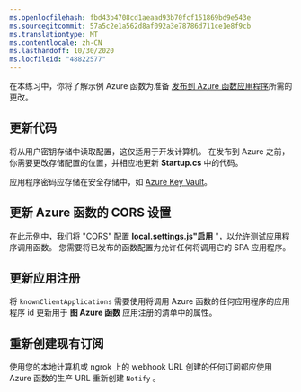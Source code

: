 ```yaml
---
ms.openlocfilehash: fbd43b4708cd1aeaad93b70fcf151869bd9e543e
ms.sourcegitcommit: 57a5c2e1a562d8af092a3e78786d711ce1e8f9cb
ms.translationtype: MT
ms.contentlocale: zh-CN
ms.lasthandoff: 10/30/2020
ms.locfileid: "48822577"
---
```

<!-- markdownlint-disable MD002 MD041 -->

在本练习中，你将了解示例 Azure 函数为准备 [发布到 Azure 函数应用程序](https://docs.microsoft.com/azure/azure-functions/functions-run-local#publish)所需的更改。

## <a name="update-code"></a>更新代码

将从用户密钥存储中读取配置，这仅适用于开发计算机。 在发布到 Azure 之前，你需要更改存储配置的位置，并相应地更新 **Startup.cs** 中的代码。

应用程序密码应存储在安全存储中，如 [Azure Key Vault](https://docs.microsoft.com/azure/key-vault/general/overview)。

## <a name="update-cors-setting-for-azure-function"></a>更新 Azure 函数的 CORS 设置

在此示例中，我们将 "CORS" 配置 **local.settings.js"启用** "，以允许测试应用程序调用函数。 您需要将已发布的函数配置为允许任何将调用它的 SPA 应用程序。

## <a name="update-app-registrations"></a>更新应用注册

将  `knownClientApplications` 需要使用将调用 Azure 函数的任何应用程序的应用程序 id 更新用于 **图 Azure 函数** 应用注册的清单中的属性。

## <a name="recreate-existing-subscriptions"></a>重新创建现有订阅

使用您的本地计算机或 ngrok 上的 webhook URL 创建的任何订阅都应使用 Azure 函数的生产 URL 重新创建 `Notify` 。
